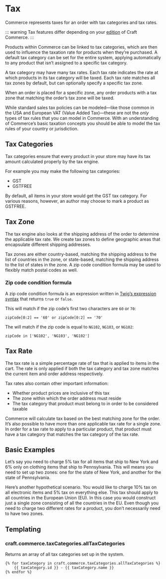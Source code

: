 # Tax

Commerce represents taxes for an order with tax categories and tax rates.

::: warning
Tax features differ depending on your [edition](editions.md) of Craft Commerce.
:::

Products within Commerce can be linked to tax categories, which are then used to influence the taxation rate for products when they’re purchased. A default tax category can be set for the entire system, applying automatically to any product that isn’t assigned to a specific tax category.

A tax category may have many tax rates. Each tax rate indicates the rate at which products in its tax category will be taxed. Each tax rate matches all tax zones by default, but can optionally specify a specific tax zone.

When an order is placed for a specific zone, any order products with a tax zone that matching the order’s tax zone will be taxed.

While standard sales tax policies can be modeled—like those common in the USA and European VAT (Value Added Tax)—these are not the _only_ types of tax rules that you can model in Commerce. With an understanding of Commerce’s basic taxation concepts you should be able to model the tax rules of your country or jurisdiction.

## Tax Categories

Tax categories ensure that every product in your store may have its tax amount calculated properly by the tax engine.

For example you may make the following tax categories:

- GST
- GSTFREE

By default, all items in your store would get the GST tax category. For various reasons, however, an author may choose to mark a product as GSTFREE.

## Tax Zone

The tax engine also looks at the shipping address of the order to determine the applicable tax rate. We create tax zones to define geographic areas that encapsulate different shipping addresses.

Tax zones are either country-based, matching the shipping address to the list of countries in the zone, or state-based, matching the shipping address to the list of states in the zone. A zip code condition formula may be used to flexibly match postal codes as well.

### Zip code condition formula

A zip code condition formula is an expression written in [Twig’s expression syntax](https://twig.symfony.com/doc/2.x/templates.html#expressions) that returns `true` or `false`.

This will match if the zip code’s first two characters are `60` or `70`:

```
zipCode[0:2] == '60' or zipCode[0:2] == '70'
```

The will match if the zip code is equal to `NG102`, `NG103`, or `NG102`:

```
zipCode in ['NG102', 'NG103', 'NG102']
```

## Tax Rate

The tax rate is a simple percentage rate of tax that is applied to items in the cart. The rate is only applied if both the tax category and tax zone matches the current item and order address respectively.

Tax rates also contain other important information:

- Whether product prices are inclusive of this tax
- The zone within which the order address must reside
- The tax category that product must belong to in order to be considered taxable

Commerce will calculate tax based on the best matching zone for the order. It’s also possible to have more than one applicable tax rate for a single zone. In order for a tax rate to apply to a particular product, that product must have a tax category that matches the tax category of the tax rate.

## Basic Examples

Let’s say you need to charge 5% tax for all items that ship to New York and 6% only on clothing items that ship to Pennsylvania. This will means you need to set up two zones: one for the state of New York, and another for the state of Pennsylvania.

Here’s another hypothetical scenario. You would like to charge 10% tax on all electronic items and 5% tax on everything else. This tax should apply to all countries in the European Union (EU). In this case you would construct just a single zone consisting of all the countries in the EU. Even though you need to charge two different rates for a product, you don’t necessarily need to have two zones.

## Templating

### craft.commerce.taxCategories.allTaxCategories

Returns an array of all tax categories set up in the system.

```twig
{% for taxCategory in craft.commerce.taxCategories.allTaxCategories %}
    {{ taxCategory.id }} - {{ taxCategory.name }}
{% endfor %}
```
